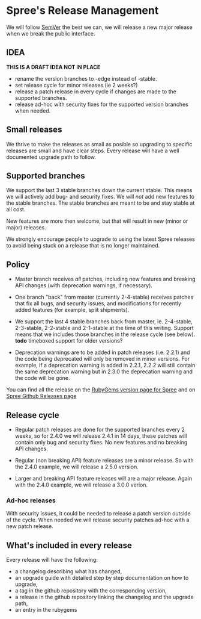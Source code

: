 # Spree's Release Management

We will follow [SemVer](http://semver.org/) the best we can, we will release a
new major release when we break the public interface.

## IDEA
__THIS IS A DRAFT IDEA NOT IN PLACE__
* rename the version branches to -edge instead of -stable.
* set release cycle for minor releases (ie 2 weeks?)
* release a patch release in every cycle if changes are made to the supported branches.
* release ad-hoc with security fixes for the supported version branches when needed.

## Small releases

We thrive to make the releases as small as posible so upgrading to specific
releases are small and have clear steps. Every release will have a well documented
upgrade path to follow.

## Supported branches

We support the last 3 stable branches down the current stable. This means we will actively add
bug- and security fixes. We will *not* add new features to the stable branches. The stable branches
are meant to be and stay stable at all cost.

New features are more then welcome, but that will result in new (minor or major) releases.

We strongly encourage people to upgrade to using the latest Spree releases to avoid being stuck on a release that is no longer maintained.

## Policy

* Master branch receives *all* patches, including new features and breaking API changes (with deprecation warnings, if necessary).

* One branch "back" from master (currently 2-4-stable) receives patches that fix all bugs, and security issues, and modifications for recently added features (for example, split shipments).

* We support the last 4 stable branches back from master, ie. 2-4-stable, 2-3-stable, 2-2-stable and 2-1-stable at the time of this writing. Support means that we includes those branches in the release cycle (see below).
__todo__ timeboxed support for older versions?

* Deprecation warnings are to be added in patch releases (i.e. 2.2.1) and the code being deprecated will only be removed in minor versions. For example, if a deprecation warning is added in 2.2.1, 2.2.2 will still contain the same deprecation warning but in 2.3.0 the deprecation warning and the code will be gone.

You can find all the release on the [RubyGems version page for Spree](http://rubygems.org/gems/spree/versions) and on [Spree Github Releases page](https://github.com/spree/spree/releases)

## Release cycle

* Regular patch releases are done for the supported branches every 2 weeks, so for 2.4.0 we will release 2.4.1 in 14 days, these patches will contain only bug and security fixes. No new features and no breaking API changes.

* Regular (non breaking API) feature releases are a minor release. So with the 2.4.0 example, we will release a 2.5.0 version.

* Larger and breaking API feature releases will are a major release. Again with the 2.4.0 example, we will release a 3.0.0 verion.

### Ad-hoc releases

With security issues, it could be needed to release a patch version outside of the cycle. When needed we will release security patches ad-hoc with a new patch release.

## What's included in every release

Every release will have the following:

* a changelog describing what has changed,
* an upgrade guide with detailed step by step documentation on how to upgrade,
* a tag in the github repository with the corresponding version,
* a release in the github repository linking the changelog and the upgrade path,
* an entry in the rubygems
